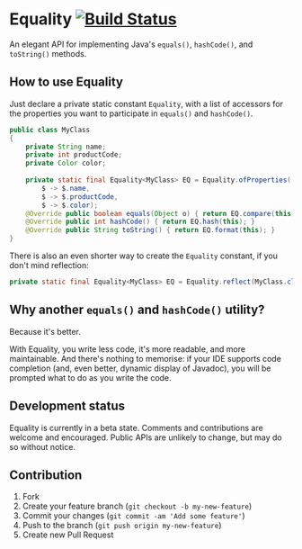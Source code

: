 # Equality [![Build Status](https://travis-ci.org/willhains/equality.svg?branch=master)](https://travis-ci.org/willhains/equality)

An elegant API for implementing Java's `equals()`, `hashCode()`, and `toString()` methods.

## How to use Equality

Just declare a private static constant `Equality`, with a list of accessors for
the properties you want to participate in `equals()` and `hashCode()`.

```java
public class MyClass
{
	private String name;
	private int productCode;
	private Color color;
	
	private static final Equality<MyClass> EQ = Equality.ofProperties(
		$ -> $.name,
		$ -> $.productCode,
		$ -> $.color);	
	@Override public boolean equals(Object o) { return EQ.compare(this, o); }
	@Override public int hashCode() { return EQ.hash(this); }
	@Override public String toString() { return EQ.format(this); }
}
```

There is also an even shorter way to create the `Equality` constant, if you don't mind reflection:

```java
private static final Equality<MyClass> EQ = Equality.reflect(MyClass.class);
```

## Why another `equals()` and `hashCode()` utility?

Because it's better.

With Equality, you write less code, it's more readable, and more maintainable.
And there's nothing to memorise: if your IDE supports code completion (and, even
better, dynamic display of Javadoc), you will be prompted what to do as you
write the code.

## Development status

Equality is currently in a beta state. Comments and contributions are welcome
and encouraged. Public APIs are unlikely to change, but may do so without
notice.

## Contribution

1. Fork
2. Create your feature branch (`git checkout -b my-new-feature`)
3. Commit your changes (`git commit -am 'Add some feature'`)
4. Push to the branch (`git push origin my-new-feature`)
5. Create new Pull Request
